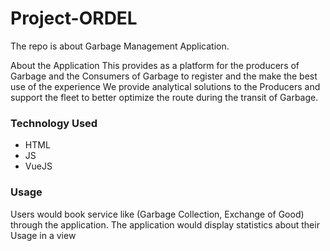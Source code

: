# Project-ORDEL

The repo is about Garbage Management Application. 

About the Application
This provides as a platform for the producers of Garbage and the Consumers of Garbage to register and the make the best use of the experience
We provide analytical solutions to the Producers and support the fleet to better optimize the route during the transit of Garbage.

### Technology Used
- HTML
- JS
- VueJS

### Usage
Users would book service like (Garbage Collection, Exchange of Good) through the application. The application would display statistics about their Usage in a view
